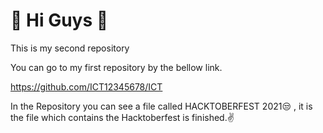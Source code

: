# 👋 Hi Guys 👋 #

This is my second repository

You can go to my first repository by the bellow link.

https://github.com/ICT12345678/ICT

In the Repository you can see a file called HACKTOBERFEST 2021😒 , it is the file which contains the  Hacktoberfest is finished.✌️
